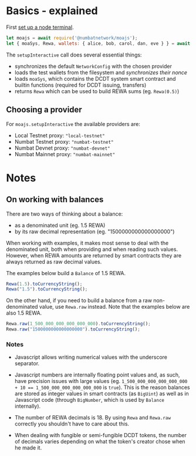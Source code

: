 # Basics - explained

First [set up a node terminal](../../../../tutorial/src/interaction/interaction-basic.md).

```javascript
let moajs = await require('@numbatnetwork/moajs');
let { moaSys, Rewa, wallets: { alice, bob, carol, dan, eve } } = await moajs.setupInteractive("local-testnet");
```

The `setupInteractive` call does several essential things:
- synchronizes the default `NetworkConfig` with the chosen provider
- loads the test wallets from the filesystem and *synchronizes their nonce*
- loads `moaSys`, which contains the DCDT system smart contract and builtin functions (required for DCDT issuing, transfers)
- returns `Rewa` which can be used to build REWA sums (eg. `Rewa(0.5)`)

## Choosing a provider

For `moajs.setupInteractive` the available providers are:
- Local Testnet proxy: `"local-testnet"`
- Numbat Testnet proxy: `"numbat-testnet"`
- Numbat Devnet proxy: `"numbat-devnet"`
- Numbat Mainnet proxy: `"numbat-mainnet"`

# Notes

## On working with balances

There are two ways of thinking about a balance:
- as a denominated unit (eg. 1.5 REWA)
- by its raw decimal representation (eg. "1500000000000000000")

When working with examples, it makes most sense to deal with the denominated unit, both when providing and when reading such values.
However, when REWA amounts are returned by smart contracts they are always returned as raw decimal values.

The examples below build a `Balance` of 1.5 REWA.
```javascript
Rewa(1.5).toCurrencyString();
Rewa("1.5").toCurrencyString();
```

On the other hand, if you need to build a balance from a raw non-denominated value, use `Rewa.raw` instead. Note that the examples below are also 1.5 REWA.
```javascript
Rewa.raw(1_500_000_000_000_000_000).toCurrencyString();
Rewa.raw("1500000000000000000").toCurrencyString();
```

### Notes

- Javascript allows writing numerical values with the underscore separator.

- Javascript numbers are internally floating point values and, as such, have precision issues with large values (eg. `1_500_000_000_000_000_000 + 10 == 1_500_000_000_000_000_000` is `true`). This is the reason balances are stored as integer values in smart contracts (as `BigUint`) as well as in Javascript code (through `BigNumber`, which is used by `Balance` internally).

- The number of REWA decimals is 18. By using `Rewa` and `Rewa.raw` correctly you shouldn't have to care about this.

- When dealing with fungible or semi-fungible DCDT tokens, the number of decimals varies depending on what the token's creator chose when he made it.
